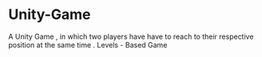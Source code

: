 # Unity-Game
A Unity Game , in which two players have have to reach to their respective position at the same time . Levels - Based Game
